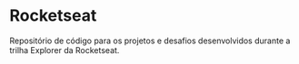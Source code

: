 # Rocketseat
Repositório de código para os projetos e desafios desenvolvidos durante a trilha Explorer da Rocketseat.
